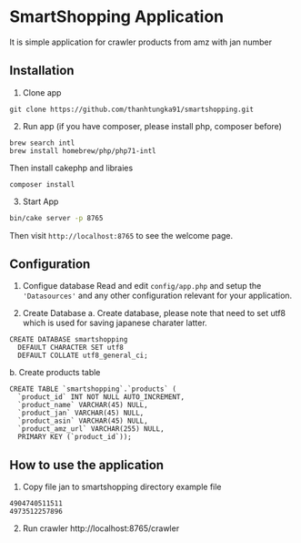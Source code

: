 # SmartShopping Application 
It is simple application for crawler products from amz with jan number 

## Installation

1. Clone app 
```
git clone https://github.com/thanhtungka91/smartshopping.git
```
2. Run app (if you have composer, please install  php, composer before)
```
brew search intl
brew install homebrew/php/php71-intl
```
Then install cakephp and libraies 
```
composer install 
```

3. Start App 

```bash
bin/cake server -p 8765
```

Then visit `http://localhost:8765` to see the welcome page.

## Configuration
1. Configue database 
Read and edit `config/app.php` and setup the `'Datasources'` and any other
configuration relevant for your application.

2. Create Database 
a. Create database, please note that need to set utf8 which is used for saving japanese charater latter. 
```
CREATE DATABASE smartshopping
  DEFAULT CHARACTER SET utf8
  DEFAULT COLLATE utf8_general_ci;
```
b. Create products table
```
CREATE TABLE `smartshopping`.`products` (
  `product_id` INT NOT NULL AUTO_INCREMENT,
  `product_name` VARCHAR(45) NULL,
  `product_jan` VARCHAR(45) NULL,
  `product_asin` VARCHAR(45) NULL,
  `product_amz_url` VARCHAR(255) NULL,
  PRIMARY KEY (`product_id`));
```

## How to use the application 
1. Copy file jan to smartshopping directory 
example file 
```
4904740511511
4973512257896
```
2. Run crawler 
http://localhost:8765/crawler
